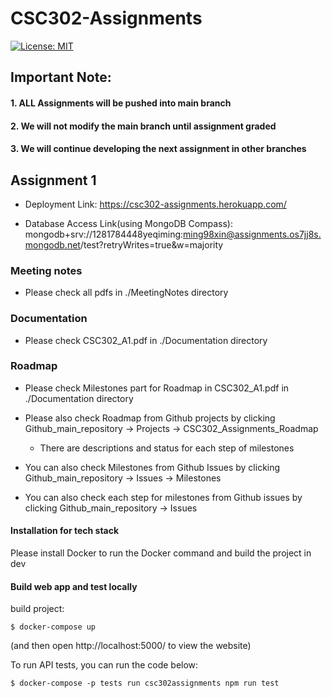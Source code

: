 # CSC302-Assignments

[![License: MIT](https://img.shields.io/badge/License-MIT-yellow.svg)](https://opensource.org/licenses/MIT)

## Important Note: 
#### 1. ALL Assignments will be pushed into main branch
#### 2. We will not modify the main branch until assignment graded
#### 3. We will continue developing the next assignment in other branches

## Assignment 1

* Deployment Link: https://csc302-assignments.herokuapp.com/

* Database Access Link(using MongoDB Compass): mongodb+srv://1281784448yeqiming:ming98xin@assignments.os7jj8s.mongodb.net/test?retryWrites=true&w=majority

### Meeting notes
* Please check all pdfs in ./MeetingNotes directory

### Documentation
* Please check CSC302_A1.pdf in ./Documentation directory 

### Roadmap
* Please check Milestones part for Roadmap in CSC302_A1.pdf in ./Documentation directory 

* Please also check Roadmap from Github projects by clicking Github_main_repository -> Projects -> CSC302_Assignments_Roadmap
    * There are descriptions and status for each step of milestones
* You can also check Milestones from Github Issues by clicking Github_main_repository -> Issues -> Milestones
* You can also check each step for milestones from Github issues by clicking Github_main_repository -> Issues

#### Installation for tech stack
Please install Docker to run the Docker command and build the project in dev
#### Build web app and test locally
build project: 
```
$ docker-compose up 
```
(and then open http://localhost:5000/ to view the website)

To run API tests, you can run the code below:
```
$ docker-compose -p tests run csc302assignments npm run test
```
